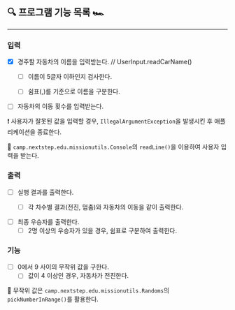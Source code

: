 ## ️🔍 프로그램 기능 목록 🏎

---

### 입력 
- [x] 경주할 자동차의 이름을 입력받는다. // UserInput.readCarName()
  - [ ] 이름이 5글자 이하인지 검사한다.
  - [ ] 쉼표(,)를 기준으로 이름을 구분한다.  
  

- [ ] 자동차의 이동 횟수를 입력받는다.  

❗️ 사용자가 잘못된 값을 입력할 경우, `IllegalArgumentException`을 발생시킨 후 애플리케이션을 종료한다.  

📖 `camp.nextstep.edu.missionutils.Console`의 `readLine()`을 이용하여 사용자 입력을 받는다.


### 출력

- [ ] 실행 결과를 출력한다.  
  - [ ] 각 차수별 결과(전진, 멈춤)와 자동차의 이동을 같이 출력한다.  
  

- [ ] 최종 우승자를 출력한다. 
  - [ ] 2명 이상의 우승자가 있을 경우, 쉼표로 구분하여 출력한다.

### 기능
- [ ] 0에서 9 사이의 무작위 값을 구한다.
  - [ ] 값이 4 이상인 경우, 자동차가 전진한다.  

📖 무작위 값은 `camp.nextstep.edu.missionutils.Randoms`의 `pickNumberInRange()`를 활용한다.
